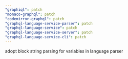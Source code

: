 ```yaml
---
"graphiql": patch
"monaco-graphql": patch
"codemirror-graphql": patch
"graphql-language-service-parser": patch
"graphql-language-service": patch
"graphql-language-service-server": patch
"graphql-language-service-cli": patch
---
```


adopt block string parsing for variables in language parser
